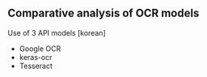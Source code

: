 ## Comparative analysis of OCR models

Use of 3 API models [korean]

- Google OCR
- keras-ocr
- Tesseract
